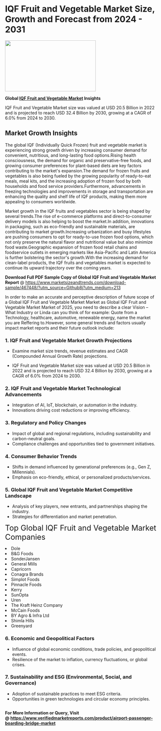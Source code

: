 <H1>IQF Fruit and Vegetable Market Size, Growth and Forecast from 2024 - 2031</H1><img class="aligncenter size-medium wp-image-584254" src="https://thirdeyenews.in/wp-content/uploads/2024/09/Global-Market-Research-300x168.jpeg" alt="" width="300" height="168" /><p><strong>Global&nbsp;<a href="https://www.marketsizeandtrends.com/download-sample/467448/?utm_source=Github8j?utm_medium=213">IQF Fruit and Vegetable Market</a> Insights</strong></p><p>IQF Fruit and Vegetable Market size was valued at USD 20.5 Billion in 2022 and is projected to reach USD 32.4 Billion by 2030, growing at a CAGR of 6.0% from 2024 to 2030.</p><p><h2>Market Growth Insights</h2> <p>The global IQF (Individually Quick Frozen) fruit and vegetable market is experiencing strong growth driven by increasing consumer demand for convenient, nutritious, and long-lasting food options.Rising health consciousness, the demand for organic and preservative-free foods, and growing consumer preferences for plant-based diets are key factors contributing to the market's expansion.The demand for frozen fruits and vegetables is also being fueled by the growing popularity of ready-to-eat meals, meal kits, and the increasing adoption of frozen food by both households and food service providers.Furthermore, advancements in freezing technologies and improvements in storage and transportation are enhancing the quality and shelf life of IQF products, making them more appealing to consumers worldwide.</p> <p>Market growth in the IQF fruits and vegetables sector is being shaped by several trends.The rise of e-commerce platforms and direct-to-consumer delivery models is also helping to boost the market.In addition, innovations in packaging, such as eco-friendly and sustainable materials, are contributing to market growth.Increasing urbanization and busy lifestyles are pushing consumers to opt for ready-to-use frozen food options, which not only preserve the natural flavor and nutritional value but also minimize food waste.Geographic expansion of frozen food retail chains and foodservice outlets in emerging markets like Asia-Pacific and Latin America is further bolstering the sector's growth.With the increasing demand for clean-label products, the IQF fruits and vegetables market is expected to continue its upward trajectory over the coming years.</p> <p><span class=""><strong>Download Full PDF Sample Copy of Global IQF Fruit and Vegetable Market Report</strong> @ <a href="https://www.marketsizeandtrends.com/download-sample/467448/?utm_source=Github8j?utm_medium=213" target="_blank">https://www.marketsizeandtrends.com/download-sample/467448/?utm_source=Github8j?utm_medium=213</a></span></p><p>In order to make an accurate and perceptive description of future scope of a Global&nbsp;IQF Fruit and Vegetable Market Market as Global&nbsp;IQF Fruit and Vegetable Market Market of 2025, you need to describe a clear Vision &ndash; What Industry or Linda can you think of for example: Quote from a Technology, healthcare, automotive, renewable energy, name the market you are Reffering to.However, some general trends and factors usually impact market reports and their future outlook include:</p><h3>1.&nbsp;<strong>IQF Fruit and Vegetable Market Growth Projections</strong></h3><ul><li>Examine market size trends, revenue estimates and CAGR (Compounded Annual Growth Rate) projections.</li><li><p>IQF Fruit and Vegetable Market size was valued at USD 20.5 Billion in 2022 and is projected to reach USD 32.4 Billion by 2030, growing at a CAGR of 6.0% from 2024 to 2030.</p></li></ul><h3>2.&nbsp;<strong>IQF Fruit and Vegetable Market Technological Advancements</strong></h3><ul><li>Integration of AI, IoT, blockchain, or automation in the industry.</li><li>Innovations driving cost reductions or improving efficiency.</li></ul><h3>3.&nbsp;<strong>Regulatory and Policy Changes</strong></h3><ul><li>Impact of global and regional regulations, including sustainability and carbon-neutral goals.</li><li>Compliance challenges and opportunities tied to government initiatives.</li></ul><h3>4.&nbsp;<strong>Consumer Behavior Trends</strong></h3><ul><li>Shifts in demand influenced by generational preferences (e.g., Gen Z, Millennials).</li><li>Emphasis on eco-friendly, ethical, or personalized products/services.</li></ul><h3>5.&nbsp;<strong>Global IQF Fruit and Vegetable Market Competitive Landscape</strong></h3><ul><li>Analysis of key players, new entrants, and partnerships shaping the industry.</li><li>Strategies for differentiation and market penetration.</li></ul><p data-pm-slice="1 1 []"><span style="color: inherit; font-family: inherit; font-size: 25px;">Top Global IQF Fruit and Vegetable Market Companies</span></p><div class="" data-test-id=""><p><li>Dole</li><li> B&G Foods</li><li> SonderJansen</li><li> General Mills</li><li> Capricorn</li><li> Conagra Brands</li><li> Simplot Foods</li><li> Pinnacle Foods</li><li> Kerry</li><li> SunOpta</li><li> Uren</li><li> The Kraft Heinz Company</li><li> McCain Foods</li><li> BY Agro & Infra Ltd</li><li> Shimla Hills</li><li> Greenyard</li></p></div><h3>6.&nbsp;<strong>Economic and Geopolitical Factors</strong></h3><ul><li>Influence of global economic conditions, trade policies, and geopolitical events.</li><li>Resilience of the market to inflation, currency fluctuations, or global crises.</li></ul><h3>7.&nbsp;<strong>Sustainability and ESG (Environmental, Social, and Governance)</strong></h3><ul><li>Adoption of sustainable practices to meet ESG criteria.</li><li>Opportunities in green technologies and circular economy principles.</li></ul><h2><strong style="font-size: 14px;">For More Information or Query, Visit @&nbsp;</strong><a style="background-color: #ffffff; font-size: 14px;" href="https://www.marketsizeandtrends.com/report/iqf-fruit-and-vegetable-market/" target="_blank">https://www.verifiedmarketreports.com/product/airport-passenger-boarding-bridge-market</a></h2>
